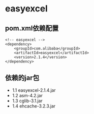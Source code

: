 # easyexcel

## pom.xml依赖配置

    <!-- easyexcel -->
    <dependency>
        <groupId>com.alibaba</groupId>
        <artifactId>easyexcel</artifactId>
        <version>2.1.4</version>
    </dependency>

## 依赖的jar包
- 1.1 easyexcel-2.1.4.jar
- 1.2 asm-4.2.jar
- 1.3 cglib-3.1.jar
- 1.4 ehcache-3.2.3.jar
